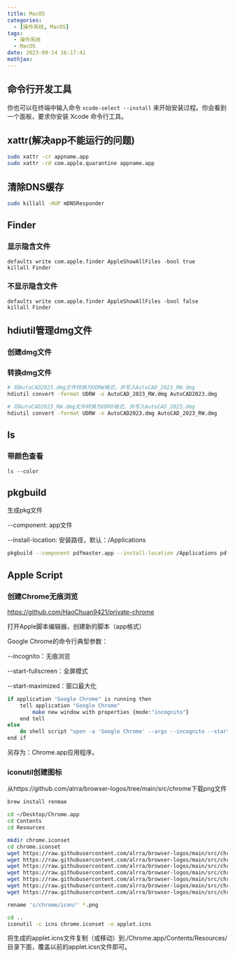 ```yaml
---
title: MacOS
categories:
  - [操作系统, MacOS]
tags:
  - 操作系统
  - MacOS
date: 2023-09-14 16:17:41
mathjax:
---
```


## 命令行开发工具

你也可以在终端中输入命令 `xcode-select --install` 来开始安装过程。你会看到一个面板，要求你安装 Xcode 命令行工具。

## xattr(解决app不能运行的问题)

```bash
sudo xattr -cr appname.app
sudo xattr -rd com.apple.quarantine appname.app
```

## 清除DNS缓存

```bash
sudo killall -HUP mDNSResponder
```

## Finder

### 显示隐含文件

```shell
defaults write com.apple.finder AppleShowAllFiles -bool true
killall Finder
```

### 不显示隐含文件

```shell
defaults write com.apple.finder AppleShowAllFiles -bool false
killall Finder
```

## hdiutil管理dmg文件

### 创建dmg文件

### 转换dmg文件

```bash
# 将AutoCAD2023.dmg文件转换为UDRW格式，并写入AutoCAD_2023_RW.dmg
hdiutil convert -format UDRW -o AutoCAD_2023_RW.dmg AutoCAD2023.dmg 

# 将AutoCAD2023_RW.dmg文件转换为UDRO格式，并写入AutoCAD_2023.dmg
hdiutil convert -format UDRW -o AutoCAD2023.dmg AutoCAD_2023_RW.dmg 

```

## ls

### 带颜色查看

```shell
ls --color
```

## pkgbuild

生成pkg文件

--component: app文件

--install-location: 安装路径，默认：/Applications

```bash
pkgbuild --component pdfmaster.app --install-location /Applications pdfmaster.pkg
```

## Apple Script

### 创建Chrome无痕浏览

https://github.com/HaoChuan9421/private-chrome

打开Apple脚本编辑器，创建新的脚本（app格式）

Google Chrome的命令行典型参数：

--incognito：无痕浏览

--start-fullscreen：全屏模式

--start-maximized：窗口最大化

```bash
if application "Google Chrome" is running then
	tell application "Google Chrome"
		make new window with properties {mode:"incognito"}
	end tell
else
	do shell script "open -a 'Google Chrome' --args --incognito --start-fullscreen --start-maximized"
end if
```

另存为：Chrome.app应用程序。

### iconutil创建图标

从https://github.com/alrra/browser-logos/tree/main/src/chrome下载png文件

```bash
brew install renmae

cd ~/Desktop/Chrome.app
cd Contents
cd Resources

mkdir chrome.iconset
cd chrome.iconset
wget https://raw.githubusercontent.com/alrra/browser-logos/main/src/chrome/chrome_16x16.png
wget https://raw.githubusercontent.com/alrra/browser-logos/main/src/chrome/chrome_24x24.png
wget https://raw.githubusercontent.com/alrra/browser-logos/main/src/chrome/chrome_32x32.png
wget https://raw.githubusercontent.com/alrra/browser-logos/main/src/chrome/chrome_64x64.png
wget https://raw.githubusercontent.com/alrra/browser-logos/main/src/chrome/chrome_128x128.png
wget https://raw.githubusercontent.com/alrra/browser-logos/main/src/chrome/chrome_256x256.png
wget https://raw.githubusercontent.com/alrra/browser-logos/main/src/chrome/chrome_512x512.png

rename 's/chrome/icon/' *.png

cd ..
iconutil -c icns chrome.iconset -o applet.icns

```

将生成的applet.icns文件复制（或移动）到./Chrome.app/Contents/Resources/目录下面，覆盖以前的applet.icsn文件即可。

